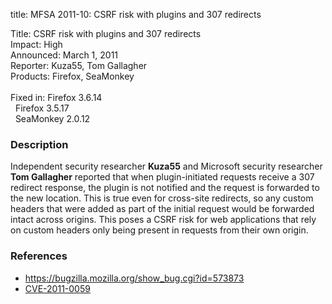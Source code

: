 title: MFSA 2011-10: CSRF risk with plugins and 307 redirects

<p>
<span class="label">Title:</span>      CSRF risk with plugins and 307 redirects<br/>
<span class="label">Impact:</span>     High<br/>
<span class="label">Announced:</span>  March 1, 2011<br/>
<span class="label">Reporter:</span>   Kuza55, Tom Gallagher<br/>
<span class="label">Products:</span>   Firefox, SeaMonkey<br/>
<br/>
<span class="label">Fixed in:</span>   Firefox 3.6.14<br/>
<span class="label">&#160;</span>      Firefox 3.5.17<br/>
<span class="label">&#160;</span>      SeaMonkey 2.0.12<br/>
</p>


<h3>Description</h3>

<p>Independent security researcher <strong>Kuza55</strong> and
Microsoft security researcher <strong>Tom Gallagher</strong> reported
that when plugin-initiated requests receive a 307 redirect response,
the plugin is not notified and the request is forwarded to the new
location.  This is true even for cross-site redirects, so any custom
headers that were added as part of the initial request would be
forwarded intact across origins.  This poses a CSRF risk for web
applications that rely on custom headers only being present in
requests from their own origin.</p>

<h3>References</h3>

<ul>
  <li><a href="https://bugzilla.mozilla.org/show_bug.cgi?id=573873">https://bugzilla.mozilla.org/show_bug.cgi?id=573873</a></li>
  <li><a class="ex-ref" href="http://cve.mitre.org/cgi-bin/cvename.cgi?name=CVE-2011-0059">CVE-2011-0059</a></li>
</ul>




